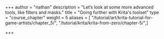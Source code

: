 +++
author = "nathan"
description = "Let’s look at some more advanced tools, like filters and masks."
title = "Going further with Krita's toolset"
type = "course_chapter"
weight = 5
aliases = [ "/tutorial/art/krita-tutorial-for-game-artists/chapter_5/", "/tutorial/krita/krita-from-zero/chapter-5/",]

+++